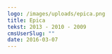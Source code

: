 ```yaml
---
logo: /images/uploads/epica.png
title: Epica
tekst: 2013 - 2010 - 2009
cmsUserSlug: ""
date: 2016-03-07 
---
```


